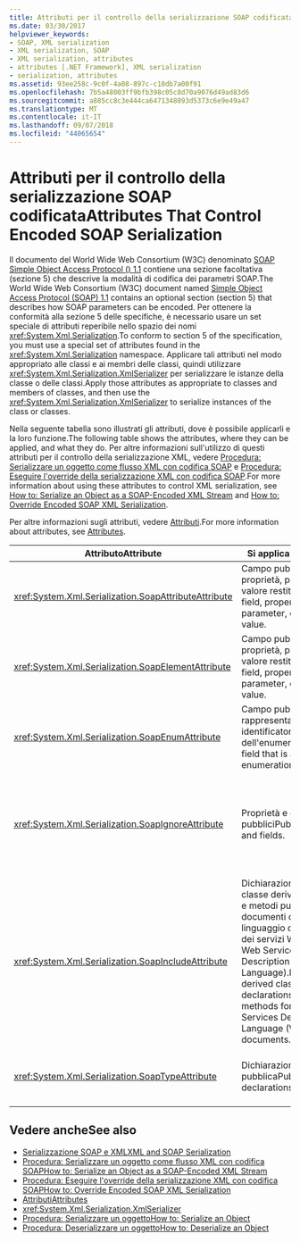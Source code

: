 ```yaml
---
title: Attributi per il controllo della serializzazione SOAP codificata
ms.date: 03/30/2017
helpviewer_keywords:
- SOAP, XML serialization
- XML serialization, SOAP
- XML serialization, attributes
- attributes [.NET Framework], XML serialization
- serialization, attributes
ms.assetid: 93ee258c-9c0f-4a08-897c-c10db7a00f91
ms.openlocfilehash: 7b5a48003ff9bfb398c05c8d70a9076d49ad83d6
ms.sourcegitcommit: a885cc8c3e444ca6471348893d5373c6e9e49a47
ms.translationtype: MT
ms.contentlocale: it-IT
ms.lasthandoff: 09/07/2018
ms.locfileid: "44065654"
---
```

# <a name="attributes-that-control-encoded-soap-serialization"></a><span data-ttu-id="dadc5-102">Attributi per il controllo della serializzazione SOAP codificata</span><span class="sxs-lookup"><span data-stu-id="dadc5-102">Attributes That Control Encoded SOAP Serialization</span></span>

<span data-ttu-id="dadc5-103">Il documento del World Wide Web Consortium (W3C) denominato [SOAP Simple Object Access Protocol () 1.1](https://www.w3.org/TR/2000/NOTE-SOAP-20000508/) contiene una sezione facoltativa (sezione 5) che descrive la modalità di codifica dei parametri SOAP.</span><span class="sxs-lookup"><span data-stu-id="dadc5-103">The World Wide Web Consortium (W3C) document named [Simple Object Access Protocol (SOAP) 1.1](https://www.w3.org/TR/2000/NOTE-SOAP-20000508/) contains an optional section (section 5) that describes how SOAP parameters can be encoded.</span></span> <span data-ttu-id="dadc5-104">Per ottenere la conformità alla sezione 5 delle specifiche, è necessario usare un set speciale di attributi reperibile nello spazio dei nomi <xref:System.Xml.Serialization>.</span><span class="sxs-lookup"><span data-stu-id="dadc5-104">To conform to section 5 of the specification, you must use a special set of attributes found in the <xref:System.Xml.Serialization> namespace.</span></span> <span data-ttu-id="dadc5-105">Applicare tali attributi nel modo appropriato alle classi e ai membri delle classi, quindi utilizzare <xref:System.Xml.Serialization.XmlSerializer> per serializzare le istanze della classe o delle classi.</span><span class="sxs-lookup"><span data-stu-id="dadc5-105">Apply those attributes as appropriate to classes and members of classes, and then use the <xref:System.Xml.Serialization.XmlSerializer> to serialize instances of the class or classes.</span></span>

<span data-ttu-id="dadc5-106">Nella seguente tabella sono illustrati gli attributi, dove è possibile applicarli e la loro funzione.</span><span class="sxs-lookup"><span data-stu-id="dadc5-106">The following table shows the attributes, where they can be applied, and what they do.</span></span> <span data-ttu-id="dadc5-107">Per altre informazioni sull'utilizzo di questi attributi per il controllo della serializzazione XML, vedere [Procedura: Serializzare un oggetto come flusso XML con codifica SOAP](how-to-serialize-an-object-as-a-soap-encoded-xml-stream.md) e [Procedura: Eseguire l'override della serializzazione XML con codifica SOAP](how-to-override-encoded-soap-xml-serialization.md).</span><span class="sxs-lookup"><span data-stu-id="dadc5-107">For more information about using these attributes to control XML serialization, see [How to: Serialize an Object as a SOAP-Encoded XML Stream](how-to-serialize-an-object-as-a-soap-encoded-xml-stream.md) and [How to: Override Encoded SOAP XML Serialization](how-to-override-encoded-soap-xml-serialization.md).</span></span>

<span data-ttu-id="dadc5-108">Per altre informazioni sugli attributi, vedere [Attributi](../../../docs/standard/attributes/index.md).</span><span class="sxs-lookup"><span data-stu-id="dadc5-108">For more information about attributes, see [Attributes](../../../docs/standard/attributes/index.md).</span></span>

|<span data-ttu-id="dadc5-109">Attributo</span><span class="sxs-lookup"><span data-stu-id="dadc5-109">Attribute</span></span>|<span data-ttu-id="dadc5-110">Si applica a</span><span class="sxs-lookup"><span data-stu-id="dadc5-110">Applies to</span></span>|<span data-ttu-id="dadc5-111">Specifica</span><span class="sxs-lookup"><span data-stu-id="dadc5-111">Specifies</span></span>|
|---------------|----------------|---------------|
|<xref:System.Xml.Serialization.SoapAttributeAttribute>|<span data-ttu-id="dadc5-112">Campo pubblico, proprietà, parametro o valore restituito.</span><span class="sxs-lookup"><span data-stu-id="dadc5-112">Public field, property, parameter, or return value.</span></span>|<span data-ttu-id="dadc5-113">Il membro della classe sarà serializzato come attributo XML.</span><span class="sxs-lookup"><span data-stu-id="dadc5-113">The class member will be serialized as an XML attribute.</span></span>|
|<xref:System.Xml.Serialization.SoapElementAttribute>|<span data-ttu-id="dadc5-114">Campo pubblico, proprietà, parametro o valore restituito.</span><span class="sxs-lookup"><span data-stu-id="dadc5-114">Public field, property, parameter, or return value.</span></span>|<span data-ttu-id="dadc5-115">La classe verrà serializzata come elemento XML.</span><span class="sxs-lookup"><span data-stu-id="dadc5-115">The class will be serialized as an XML element.</span></span>|
|<xref:System.Xml.Serialization.SoapEnumAttribute>|<span data-ttu-id="dadc5-116">Campo pubblico che rappresenta un identificatore dell'enumerazione.</span><span class="sxs-lookup"><span data-stu-id="dadc5-116">Public field that is an enumeration identifier.</span></span>|<span data-ttu-id="dadc5-117">Il nome dell'elemento di un membro dell'enumerazione.</span><span class="sxs-lookup"><span data-stu-id="dadc5-117">The element name of an enumeration member.</span></span>|
|<xref:System.Xml.Serialization.SoapIgnoreAttribute>|<span data-ttu-id="dadc5-118">Proprietà e campi pubblici</span><span class="sxs-lookup"><span data-stu-id="dadc5-118">Public properties and fields.</span></span>|<span data-ttu-id="dadc5-119">La proprietà o il campo devono essere ignorati se la classe che li contiene è serializzata.</span><span class="sxs-lookup"><span data-stu-id="dadc5-119">The property or field should be ignored when the containing class is serialized.</span></span>|
|<xref:System.Xml.Serialization.SoapIncludeAttribute>|<span data-ttu-id="dadc5-120">Dichiarazioni della classe derivata pubblica e metodi pubblici per i documenti del linguaggio di descrizione dei servizi Web (WSDL, Web Services Description Language).</span><span class="sxs-lookup"><span data-stu-id="dadc5-120">Public-derived class declarations and public methods for Web Services Description Language (WSDL) documents.</span></span>|<span data-ttu-id="dadc5-121">Il tipo deve essere incluso durante la generazione degli schemi (per essere riconosciuto se serializzato).</span><span class="sxs-lookup"><span data-stu-id="dadc5-121">The type should be included when generating schemas (to be recognized when serialized).</span></span>|
|<xref:System.Xml.Serialization.SoapTypeAttribute>|<span data-ttu-id="dadc5-122">Dichiarazioni di classe pubblica</span><span class="sxs-lookup"><span data-stu-id="dadc5-122">Public class declarations.</span></span>|<span data-ttu-id="dadc5-123">La classe deve essere serializzata come un tipo XML.</span><span class="sxs-lookup"><span data-stu-id="dadc5-123">The class should be serialized as an XML type.</span></span>|

## <a name="see-also"></a><span data-ttu-id="dadc5-124">Vedere anche</span><span class="sxs-lookup"><span data-stu-id="dadc5-124">See also</span></span>

- [<span data-ttu-id="dadc5-125">Serializzazione SOAP e XML</span><span class="sxs-lookup"><span data-stu-id="dadc5-125">XML and SOAP Serialization</span></span>](xml-and-soap-serialization.md)  
- [<span data-ttu-id="dadc5-126">Procedura: Serializzare un oggetto come flusso XML con codifica SOAP</span><span class="sxs-lookup"><span data-stu-id="dadc5-126">How to: Serialize an Object as a SOAP-Encoded XML Stream</span></span>](how-to-serialize-an-object-as-a-soap-encoded-xml-stream.md)  
- [<span data-ttu-id="dadc5-127">Procedura: Eseguire l'override della serializzazione XML con codifica SOAP</span><span class="sxs-lookup"><span data-stu-id="dadc5-127">How to: Override Encoded SOAP XML Serialization</span></span>](how-to-override-encoded-soap-xml-serialization.md)  
- [<span data-ttu-id="dadc5-128">Attributi</span><span class="sxs-lookup"><span data-stu-id="dadc5-128">Attributes</span></span>](../../../docs/standard/attributes/index.md)  
- <xref:System.Xml.Serialization.XmlSerializer>  
- [<span data-ttu-id="dadc5-129">Procedura: Serializzare un oggetto</span><span class="sxs-lookup"><span data-stu-id="dadc5-129">How to: Serialize an Object</span></span>](how-to-serialize-an-object.md)  
- [<span data-ttu-id="dadc5-130">Procedura: Deserializzare un oggetto</span><span class="sxs-lookup"><span data-stu-id="dadc5-130">How to: Deserialize an Object</span></span>](how-to-deserialize-an-object.md)
